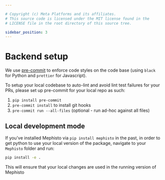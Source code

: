 ```yaml
---

# Copyright (c) Meta Platforms and its affiliates.
# This source code is licensed under the MIT license found in the
# LICENSE file in the root directory of this source tree.

sidebar_position: 3
---
```


# Backend setup

We use [pre-commit](https://pre-commit.com/) to enforce code styles on the code base (using `black` for Python and `prettier` for Javascript).

To setup your local codebase to auto-lint and avoid lint test failures for your PRs, please set up pre-commit for your local repo as such:

1. `pip install pre-commit`
2. `pre-commit install` to install git hooks
3. `pre-commit run --all-files` (optional - run ad-hoc against all files)


## Local development mode

If you've installed Mephisto via `pip install mephisto` in the past, in order to get python to use your local version of the package, navigate to your `Mephisto` folder and run:
```bash
pip install -e .
```
This will ensure that your local changes are used in the running version of Mephisto
